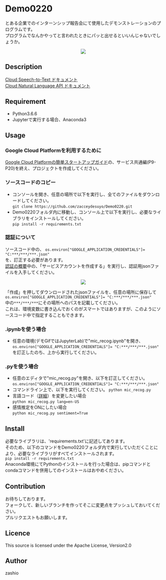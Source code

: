 Demo0220
====

とある企業でのインターンシップ報告会にて使用したデモンストレーションのプログラムです。  
プログラムでなんかやってと言われたときにパッと出せるといいんじゃないでしょうか。  


<div align="center">
<img src=https://github.com/zashio/Demo0220/blob/master/multi-media.png "Google-Natural-Language=API">
</div>

## Description
[Cloud Speech-to-Text ドキュメント](https://cloud.google.com/speech-to-text/docs/?hl=ja)  
[Cloud Natural Language API ドキュメント](https://cloud.google.com/natural-language/docs/)

## Requirement
- Python3.6.6  
- Jupyterで実行する場合、Anaconda3

## Usage

### Google Cloud Platformを利用するために
[Google Cloud Platformの簡単スタートアップガイド](http://goo.gl/ua5fQw)の、サービス共通編(P9-P20)を終え、プロジェクトを作成してください。

### ソースコードのコピー
- コンソールを開き、任意の場所で以下を実行し、全てのファイルをダウンロードしてください。  
`git clone https://github.com/zacceydesuyo/Demo0220.git`  
- Demo0220フォルダ内に移動し、コンソール上で以下を実行し、必要なライブラリをインストールしてください。  
`pip install -r requirements.txt`   

### 認証について  
ソースコード中の、
`os.environ["GOOGLE_APPLICATION_CREDENTIALS"]= "C:***/***/***.json"`  
を、訂正する必要があります。  
[認証の概要](https://cloud.google.com/docs/authentication/getting-started)中の、「サービスアカウントを作成する」を実行し、認証用jsonファイルを入手してください。  
<div align="center">
<img src=https://github.com/zashio/Demo0220/blob/master/CreateServiceAccountKey.png "GetJson">
</div>
  
「作成」を押してダウンロードされたjsonファイルを、任意の場所に保存して  
`os.environ["GOOGLE_APPLICATION_CREDENTIALS"]= "C:***/***/***.json"`  
中の`***/***/***`にその場所へのパスを記載してください。  
これは、環境変数に書き込んでおくのがスマートではありますが、このようにソースコード中で指定することもできます。  
  
### .ipynbを使う場合
- 任意の環境(デモGifではJupyterLab)で"mic_recog.ipynb"を開き、  
`os.environ["GOOGLE_APPLICATION_CREDENTIALS"]= "C:***/***/***.json"`  
を訂正したのち、上から実行してください。  
  
### .pyを使う場合
- 任意のエディタで"mic_recog.py"を開き、以下を訂正してください。  
`os.environ["GOOGLE_APPLICATION_CREDENTIALS"]= "C:***/***/***.json"`  
- コマンドライン上で、以下を実行してください。
`python mic_recog.py`
- 言語コード（[詳細](https://cloud.google.com/speech-to-text/docs/languages)）を変更したい場合  
`python mic_recog.py lang=en-US`  
- 感情推定をONにしたい場合  
`python mic_recog.py sentiment=True`

## Install
必要なライブラリは、'requirements.txt'に記述してあります。  
そのため、以下のコマンドをDemo0220フォルダ内で実行していただくことにより、必要なライブラリがすべてインストールされます。  
`pip install -r requirements.txt`  
Anaconda環境にてPythonのインストールを行った場合は、pipコマンドとcondaコマンドを併用してのインストールはおやめください。  

## Contribution  
お待ちしております。  
フォークして、新しいブランチを作ってそこに変更点をプッシュしておいてください。  
プルリクエストもお願いします。  

## Licence  
This source is licensed under the Apache License, Version2.0

## Author
zashio
